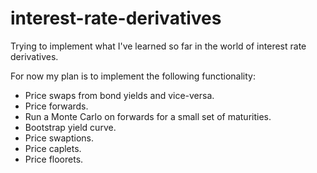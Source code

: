 # interest-rate-derivatives
Trying to implement what I've learned so far in the world of interest rate derivatives.

For now my plan is to implement the following functionality:

- Price swaps from bond yields and vice-versa.
- Price forwards.
- Run a Monte Carlo on forwards for a small set of maturities.
- Bootstrap yield curve.
- Price swaptions.
- Price caplets.
- Price floorets.
